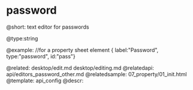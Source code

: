 password
=============

@short: text editor for passwords
	
@type:string
 
@example:
//for a property sheet element
{ label:"Password", type:"password", id:"pass"}

@related:
	desktop/edit.md
    desktop/editing.md
@relatedapi:
	api/editors_password_other.md
@relatedsample:
	07_property/01_init.html
@template:	api_config
@descr:


